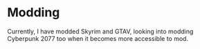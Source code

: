 # Modding
 
Currently, I have modded Skyrim and GTAV, looking into modding Cyberpunk 2077 too when it becomes more accessible to mod.
